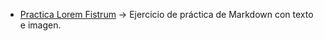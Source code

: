 
- [Practica Lorem Fistrum](Practica-LoremFistrum/Lorem_fistrum.md) → Ejercicio de práctica de Markdown con texto e imagen.
